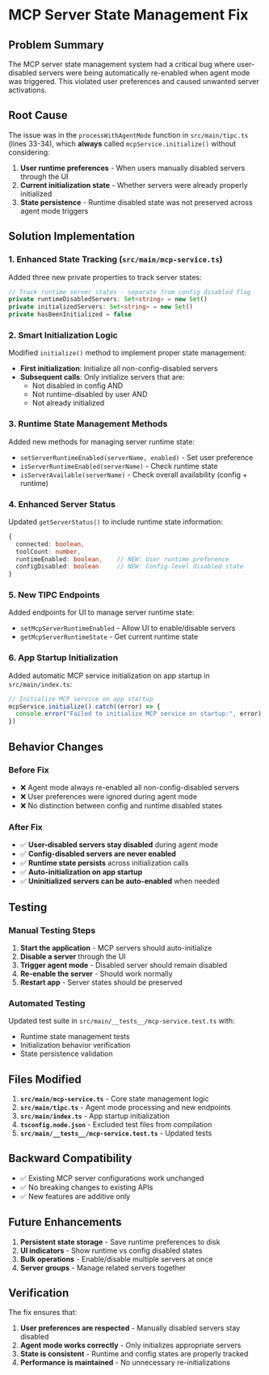 # MCP Server State Management Fix

## Problem Summary

The MCP server state management system had a critical bug where user-disabled servers were being automatically re-enabled when agent mode was triggered. This violated user preferences and caused unwanted server activations.

## Root Cause

The issue was in the `processWithAgentMode` function in `src/main/tipc.ts` (lines 33-34), which **always** called `mcpService.initialize()` without considering:

1. **User runtime preferences** - When users manually disabled servers through the UI
2. **Current initialization state** - Whether servers were already properly initialized
3. **State persistence** - Runtime disabled state was not preserved across agent mode triggers

## Solution Implementation

### 1. Enhanced State Tracking (`src/main/mcp-service.ts`)

Added three new private properties to track server states:

```typescript
// Track runtime server states - separate from config disabled flag
private runtimeDisabledServers: Set<string> = new Set()
private initializedServers: Set<string> = new Set()
private hasBeenInitialized = false
```

### 2. Smart Initialization Logic

Modified `initialize()` method to implement proper state management:

- **First initialization**: Initialize all non-config-disabled servers
- **Subsequent calls**: Only initialize servers that are:
  - Not disabled in config AND
  - Not runtime-disabled by user AND
  - Not already initialized

### 3. Runtime State Management Methods

Added new methods for managing server runtime state:

- `setServerRuntimeEnabled(serverName, enabled)` - Set user preference
- `isServerRuntimeEnabled(serverName)` - Check runtime state
- `isServerAvailable(serverName)` - Check overall availability (config + runtime)

### 4. Enhanced Server Status

Updated `getServerStatus()` to include runtime state information:

```typescript
{
  connected: boolean,
  toolCount: number,
  runtimeEnabled: boolean,    // NEW: User runtime preference
  configDisabled: boolean     // NEW: Config-level disabled state
}
```

### 5. New TIPC Endpoints

Added endpoints for UI to manage server runtime state:

- `setMcpServerRuntimeEnabled` - Allow UI to enable/disable servers
- `getMcpServerRuntimeState` - Get current runtime state

### 6. App Startup Initialization

Added automatic MCP service initialization on app startup in `src/main/index.ts`:

```typescript
// Initialize MCP service on app startup
mcpService.initialize().catch((error) => {
  console.error("Failed to initialize MCP service on startup:", error)
})
```

## Behavior Changes

### Before Fix
- ❌ Agent mode always re-enabled all non-config-disabled servers
- ❌ User preferences were ignored during agent mode
- ❌ No distinction between config and runtime disabled states

### After Fix
- ✅ **User-disabled servers stay disabled** during agent mode
- ✅ **Config-disabled servers are never enabled**
- ✅ **Runtime state persists** across initialization calls
- ✅ **Auto-initialization on app startup**
- ✅ **Uninitialized servers can be auto-enabled** when needed

## Testing

### Manual Testing Steps

1. **Start the application** - MCP servers should auto-initialize
2. **Disable a server** through the UI
3. **Trigger agent mode** - Disabled server should remain disabled
4. **Re-enable the server** - Should work normally
5. **Restart app** - Server states should be preserved

### Automated Testing

Updated test suite in `src/main/__tests__/mcp-service.test.ts` with:

- Runtime state management tests
- Initialization behavior verification
- State persistence validation

## Files Modified

1. **`src/main/mcp-service.ts`** - Core state management logic
2. **`src/main/tipc.ts`** - Agent mode processing and new endpoints
3. **`src/main/index.ts`** - App startup initialization
4. **`tsconfig.node.json`** - Excluded test files from compilation
5. **`src/main/__tests__/mcp-service.test.ts`** - Updated tests

## Backward Compatibility

- ✅ Existing MCP server configurations work unchanged
- ✅ No breaking changes to existing APIs
- ✅ New features are additive only

## Future Enhancements

1. **Persistent state storage** - Save runtime preferences to disk
2. **UI indicators** - Show runtime vs config disabled states
3. **Bulk operations** - Enable/disable multiple servers at once
4. **Server groups** - Manage related servers together

## Verification

The fix ensures that:

1. **User preferences are respected** - Manually disabled servers stay disabled
2. **Agent mode works correctly** - Only initializes appropriate servers
3. **State is consistent** - Runtime and config states are properly tracked
4. **Performance is maintained** - No unnecessary re-initializations

